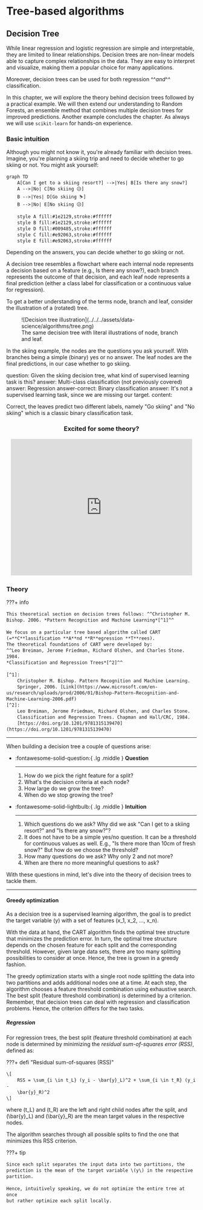 # Tree-based algorithms

## Decision Tree

While linear regression and logistic regression are simple and interpretable,
they are limited to linear relationships. Decision trees are non-linear models
able to capture complex relationships in the data. They are easy to interpret
and visualize, making them a popular choice for many applications.

Moreover, decision trees can be used for both regression ^^*and*^^
classification.

In this chapter, we will explore the theory behind decision trees followed by
a practical example. We will then extend our understanding to Random Forests,
an ensemble method that combines multiple decision trees for improved 
predictions. Another example concludes the chapter. As always we will use
`scikit-learn` for hands-on experience.

### Basic intuition

Although you might not know it, you're already familiar with decision trees.
Imagine, you're planning a skiing trip and need to decide whether to go skiing
or not. You might ask yourself:

```mermaid
graph TD
    A[Can I get to a skiing resort?] -->|Yes| B[Is there any snow?]
    A -->|No| C[No skiing 😥]
    B -->|Yes| D[Go skiing ⛷]
    B -->|No| E[No skiing 😥]
    
    style A fill:#1e2129,stroke:#ffffff
    style B fill:#1e2129,stroke:#ffffff
    style D fill:#009485,stroke:#ffffff
    style C fill:#e92063,stroke:#ffffff
    style E fill:#e92063,stroke:#ffffff
```

Depending on the answers, you can decide whether to go skiing or not.

A decision tree resembles a flowchart where each internal node represents a
decision based on a feature (e.g., Is there any snow?), each branch represents 
the outcome of that decision, and each leaf node represents a final 
prediction (either a class label for classification or a continuous value 
for regression). 

To get a better understanding of the terms node, branch and leaf, consider 
the illustration of a (rotated) tree.

<figure markdown="span">
    ![Decision tree illustration](../../../assets/data-science/algorithms/tree.png)
    <figcaption>The same decision tree with literal illustrations of 
        node, branch and leaf.
    </figcaption>
</figure>

In the skiing example, the nodes are the questions you ask yourself. With 
branches being a simple (binary) yes or no answer. The leaf nodes are the final
predictions, in our case whether to go skiing.

<?quiz?>
question: Given the skiing decision tree, what kind of supervised learning task is this?
answer: Multi-class classification (not previously covered)
answer: Regression
answer-correct: Binary classification
answer: It's not a supervised learning task, since we are missing our target.
content:
<p>Correct, the leaves predict two different labels, namely "Go skiing" 
and "No skiing" which is a classic binary classification task.
</p>
<?/quiz?>

<div style="text-align: center">
<h3>Excited for some theory?</h3>
<iframe 
    src="https://giphy.com/embed/3o6wO7aUZoHAqoGC40" width="480" height="360" 
    style="" frameBorder="0" class="giphy-embed" allowFullScreen>
</iframe>
</div>

### Theory

???+ info

    This theoretical section on decision trees follows: ^^Christopher M. 
    Bishop. 2006. *Pattern Recognition and Machine Learning*[^1]^^
    
    We focus on a particular tree based algorithm called CART 
    (=**C**lassification **A**nd **R**egression **T**rees).
    The theoretical foundations of CART were developed by:
    ^^Leo Breiman, Jerome Friedman, Richard Olshen, and Charles Stone. 1984.
    *Classification and Regression Trees*[^2]^^
    
    [^1]:
        Christopher M. Bishop. Pattern Recognition and Machine Learning. 
        Springer, 2006. [Link](https://www.microsoft.com/en-us/research/uploads/prod/2006/01/Bishop-Pattern-Recognition-and-Machine-Learning-2006.pdf)
    [^2]:
        Leo Breiman, Jerome Friedman, Richard Olshen, and Charles Stone. 
        Classification and Regression Trees. Chapman and Hall/CRC, 1984.
        [https://doi.org/10.1201/9781315139470](https://doi.org/10.1201/9781315139470)

---

When building a decision tree a couple of questions arise:

<div class="grid cards" markdown>

-   :fontawesome-solid-question:{ .lg .middle } __Question__

    ---

    1. How do we pick the right feature for a split?
    2. What's the decision criteria at each node?
    3. How large do we grow the tree?
    4. When do we stop growing the tree?


-   :fontawesome-solid-lightbulb:{ .lg .middle } __Intuition__

    ---

    1. Which questions do we ask? Why did we ask "Can I 
       get to a skiing resort?" and "Is there any snow?"?
    2. It does not have to be a simple yes/no question. It can be a
       threshold for continuous values as well. E.g., "Is there more than 
       10cm of fresh snow?" But how do we choose the threshold?
    3. How many questions do we ask? Why only 2 and not more?
    4. When are there no more meaningful questions to ask?

</div>

With these questions in mind, let's dive into the theory of decision trees 
to tackle them.

---

#### Greedy optimization

As a decision tree is a supervised learning algorithm, the goal is to predict
the target variable \(y\) with a set of features \(x_1, x_2, ..., x_n\).

With the data at hand, the CART algorithm finds the optimal tree 
structure that minimizes the prediction error. In turn, the 
optimal tree structure depends on the chosen feature for each split and the 
corresponding threshold. However, given large data sets, there are too many 
splitting possibilities to consider at once. Hence, the tree is grown in a 
greedy fashion.

The greedy optimization starts with a single root node splitting the data 
into two partitions and adds additional nodes one at a time. At each step, the
algorithm chooses a feature threshold combination using exhaustive search. The 
best split (feature threshold combination) is determined by a criterion. 
Remember, that decision trees can deal with regression and classification 
problems. Hence, the criterion differs for the two tasks.

##### Regression

For regression trees, the best split (feature threshold combination) at each 
node is determined by minimizing the *residual sum-of-squares error (RSS)*, 
defined as:

???+ defi "Residual sum-of-squares (RSS)"

    \[ 
        RSS = \sum_{i \in t_L} (y_i - \bar{y}_L)^2 + \sum_{i \in t_R} (y_i -
        \bar{y}_R)^2 
    \]

where \(t_L\) and \(t_R\) are the left and right child nodes after the split,
and \(\bar{y}_L\) and \(\bar{y}_R\) are the mean target values in the
respective nodes.

The algorithm searches through all possible splits to find the one that 
minimizes this RSS criterion.

???+ tip

    Since each split separates the input data into two partitions, the
    prediction is the mean of the target variable \(y\) in the respective 
    partition.
    
    Hence, intuitively speaking, we do not optimize the entire tree at once 
    but rather optimize each split locally.
